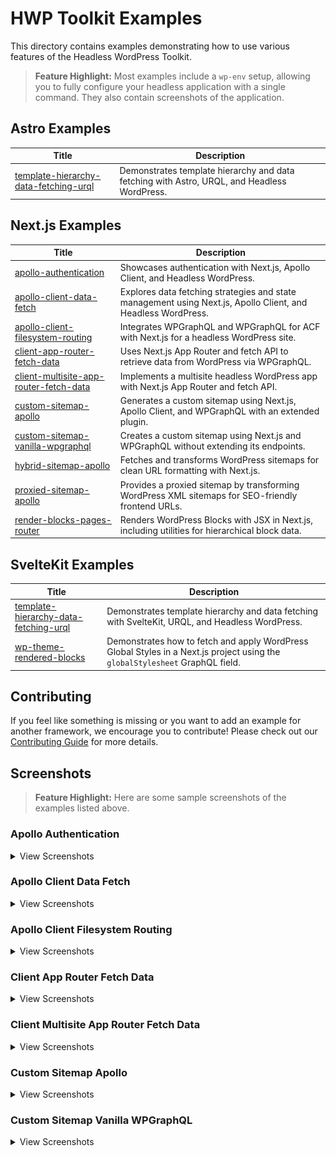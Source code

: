 # HWP Toolkit Examples

This directory contains examples demonstrating how to use various features of the Headless WordPress Toolkit.

> **Feature Highlight:** Most examples include a `wp-env` setup, allowing you to fully configure your headless application with a single command. They also contain screenshots of the application.

## Astro Examples

| Title                                                                                | Description                                                                                 |
| ------------------------------------------------------------------------------------ | ------------------------------------------------------------------------------------------- |
| [template-hierarchy-data-fetching-urql](astro/template-hierarchy-data-fetching-urql) | Demonstrates template hierarchy and data fetching with Astro, URQL, and Headless WordPress. |

## Next.js Examples

| Title                                                                                 | Description                                                                                                  |
| ------------------------------------------------------------------------------------- | ------------------------------------------------------------------------------------------------------------ |
| [apollo-authentication](next/apollo-authentication)                                   | Showcases authentication with Next.js, Apollo Client, and Headless WordPress.                                |
| [apollo-client-data-fetch](next/apollo-client-data-fetch)                             | Explores data fetching strategies and state management using Next.js, Apollo Client, and Headless WordPress. |
| [apollo-client-filesystem-routing](next/apollo-client-filesystem-routing)             | Integrates WPGraphQL and WPGraphQL for ACF with Next.js for a headless WordPress site.                       |
| [client-app-router-fetch-data](next/client-app-router-fetch-data)                     | Uses Next.js App Router and fetch API to retrieve data from WordPress via WPGraphQL.                         |
| [client-multisite-app-router-fetch-data](next/client-multisite-app-router-fetch-data) | Implements a multisite headless WordPress app with Next.js App Router and fetch API.                         |
| [custom-sitemap-apollo](next/custom-sitemap-apollo)                                   | Generates a custom sitemap using Next.js, Apollo Client, and WPGraphQL with an extended plugin.              |
| [custom-sitemap-vanilla-wpgraphql](next/custom-sitemap-vanilla-wpgraphql)             | Creates a custom sitemap using Next.js and WPGraphQL without extending its endpoints.                        |
| [hybrid-sitemap-apollo](next/hybrid-sitemap-apollo)                                   | Fetches and transforms WordPress sitemaps for clean URL formatting with Next.js.                             |
| [proxied-sitemap-apollo](next/proxied-sitemap-apollo)                                 | Provides a proxied sitemap by transforming WordPress XML sitemaps for SEO-friendly frontend URLs.            |
| [render-blocks-pages-router](next/render-blocks-pages-router)                         | Renders WordPress Blocks with JSX in Next.js, including utilities for hierarchical block data.               |

## SvelteKit Examples

| Title                                                                                    | Description                                                                                                                  |
| ---------------------------------------------------------------------------------------- | ---------------------------------------------------------------------------------------------------------------------------- |
| [template-hierarchy-data-fetching-urql](sveltekit/template-hierarchy-data-fetching-urql) | Demonstrates template hierarchy and data fetching with SvelteKit, URQL, and Headless WordPress.                              |
| [wp-theme-rendered-blocks](next/wp-theme-rendered-blocks)                                | Demonstrates how to fetch and apply WordPress Global Styles in a Next.js project using the `globalStylesheet` GraphQL field. |

## Contributing

If you feel like something is missing or you want to add an example for another framework, we encourage you to contribute! Please check out our [Contributing Guide](https://github.com/wpengine/hwptoolkit/blob/main/CONTRIBUTING.md) for more details.

## Screenshots

> **Feature Highlight:** Here are some sample screenshots of the examples listed above.

### Apollo Authentication

<details>
    <summary>View Screenshots</summary>

![Enable Credentials Authentication](next/apollo-authentication/screenshots/enable-credentials-auth.png)

![Logged In View](next/apollo-authentication/screenshots/logged.png)

![Login Screen](next/apollo-authentication/screenshots/login.png)

</details>

### Apollo Client Data Fetch

<details>
    <summary>View Screenshots</summary>

![Homepage View](next/apollo-client-data-fetch/screenshots/home.png)
![Live Search Feature](next/apollo-client-data-fetch/screenshots/live-search.png)
![Load More Button](next/apollo-client-data-fetch/screenshots/load-more.png)
![New Comment Form](next/apollo-client-data-fetch/screenshots/new-comment.png)
![Post with Comments](next/apollo-client-data-fetch/screenshots/post-with-comments.png)
![Static Page Example](next/apollo-client-data-fetch/screenshots/static-page.png)

</details>

### Apollo Client Filesystem Routing

<details>
    <summary>View Screenshots</summary>

![Categories View](next/apollo-client-filesystem-routing/screenshots/categories.png)
![Category Page](next/apollo-client-filesystem-routing/screenshots/category.png)
![Homepage View](next/apollo-client-filesystem-routing/screenshots/home.png)
![Posts Overview](next/apollo-client-filesystem-routing/screenshots/posts.png)
![Single CPT Example](next/apollo-client-filesystem-routing/screenshots/single-cpt.png)
![Single Post View](next/apollo-client-filesystem-routing/screenshots/single-post.png)

</details>

### Client App Router Fetch Data

<details>
    <summary>View Screenshots</summary>

![Blog Comment Form Submitted](next/client-app-router-fetch-data/screenshots/blog-comment-form-submitted.png)
![Blog Comment Form](next/client-app-router-fetch-data/screenshots/blog-comment-form.png)
![Blog Comments](next/client-app-router-fetch-data/screenshots/blog-comments.png)
![Blog Listing Pagination](next/client-app-router-fetch-data/screenshots/blog-listing-pagination.png)
![Blog Listing](next/client-app-router-fetch-data/screenshots/blog-listing.png)
![Blog Single](next/client-app-router-fetch-data/screenshots/blog-single.png)
![CPT Event Listing](next/client-app-router-fetch-data/screenshots/cpt-event-listing.png)
![CPT Event Single](next/client-app-router-fetch-data/screenshots/cpt-event-single.png)

</details>

### Client Multisite App Router Fetch Data

<details>
    <summary>View Screenshots</summary>

![Blog Listing Pagination](next/client-multisite-app-router-fetch-data/screenshots/Blog_listing_pagination.png)
![Blog Listing](next/client-multisite-app-router-fetch-data/screenshots/Blog_listing.png)
![Catch All Second Site](next/client-multisite-app-router-fetch-data/screenshots/Catch_all_second_site.png)
![Catch All](next/client-multisite-app-router-fetch-data/screenshots/Catch_all.png)
![Comment Form](next/client-multisite-app-router-fetch-data/screenshots/Comment_form.png)
![Comments](next/client-multisite-app-router-fetch-data/screenshots/Comments.png)
![CPT Single](next/client-multisite-app-router-fetch-data/screenshots/Cpt_single.png)
![CPT](next/client-multisite-app-router-fetch-data/screenshots/cpt.png)
![Home](next/client-multisite-app-router-fetch-data/screenshots/Home.png)
![Single Blog](next/client-multisite-app-router-fetch-data/screenshots/Single_blog.png)

</details>

### Custom Sitemap Apollo

<details>
    <summary>View Screenshots</summary>

![Sitemap Category](next/custom-sitemap-apollo/screenshots/sitemap-category.png)
![Sitemap CPT](next/custom-sitemap-apollo/screenshots/sitemap-cpt.png)
![Sitemap CTT](next/custom-sitemap-apollo/screenshots/sitemap-ctt.png)
![Sitemap Index](next/custom-sitemap-apollo/screenshots/sitemap-index.png)
![Sitemap Page](next/custom-sitemap-apollo/screenshots/sitemap-page.png)
![Sitemap Post](next/custom-sitemap-apollo/screenshots/sitemap-post.png)
![Sitemap Tag](next/custom-sitemap-apollo/screenshots/sitemap-tag.png)
![Sitemap User](next/custom-sitemap-apollo/screenshots/sitemap-user.png)

</details>

### Custom Sitemap Vanilla WPGraphQL

<details>
    <summary>View Screenshots</summary>

![Sitemap Category](next/custom-sitemap-vanilla-wpgraphql/screenshots/sitemap-category.png)

![Sitemap CPT](next/custom-sitemap-vanilla-wpgraphql/screenshots/sitemap-cpt.png)

![Sitemap Index](next/custom-sitemap-vanilla-wpgraphql/screenshots/sitemap-index.png)

![Sitemap Page](next/custom-sitemap-vanilla-wpgraphql/screenshots/sitemap-page.png)

![Sitemap Post](next/custom-sitemap-vanilla-wpgraphql/screenshots/sitemap-post.png)

![Sitemap Tag](next/custom-sitemap-vanilla-wpgraphql/screenshots/sitemap-tag.png)

</details>
